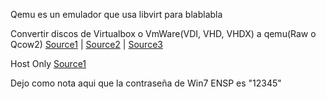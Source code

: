 Qemu es un emulador que usa libvirt para blablabla

Convertir discos de Virtualbox o VmWare(VDI, VHD, VHDX) a qemu(Raw o Qcow2)
[Source1](https://dannyda.com/2020/06/25/how-to-use-qemu-img-command-to-convert-between-vmdk-raw-qcow2-vdi-vhd-vhdx-formats-disk-images-qemu-img-create-snapshot-resize-etc/) | [Source2](https://blog.mcfisch.com/virtualization/Convert-VM-from-OVA-to-QCOW2-and-run-on-QEMU-KVM/) | [Source3](https://kevrocks67.github.io/blog/running-vmware-images-in-qemu.html)

Host Only
[Source1](https://kevrocks67.github.io/blog/qemu-host-only-networking.html)

Dejo como nota aqui que la contraseña de Win7 ENSP es "12345"